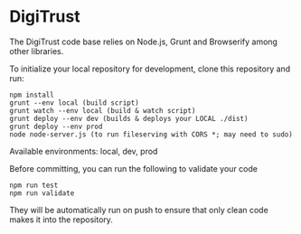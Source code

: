 # DigiTrust

The DigiTrust code base relies on Node.js, Grunt and Browserify among other libraries.

To initialize your local repository for development, clone this repository and run:

    npm install
    grunt --env local (build script)
    grunt watch --env local (build & watch script)
    grunt deploy --env dev (builds & deploys your LOCAL ./dist)
    grunt deploy --env prod
    node node-server.js (to run fileserving with CORS *; may need to sudo)

Available environments: local, dev, prod

Before committing, you can run the following to validate your code

    npm run test
    npm run validate

They will be automatically run on push to ensure that only clean code makes it into the repository.
